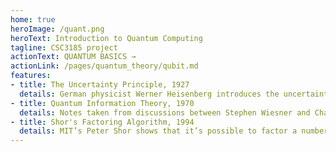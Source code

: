 ```yaml
---
home: true
heroImage: /quant.png
heroText: Introduction to Quantum Computing
tagline: CSC3185 project
actionText: QUANTUM BASICS →
actionLink: /pages/quantum_theory/qubit.md
features:
- title: The Uncertainty Principle, 1927
  details: German physicist Werner Heisenberg introduces the uncertainty principle, which asserts that you can't know everything about a quantum particle at the same time. The more you know about its position, the less you know about its momentum, and vice versa.
- title: Quantum Information Theory, 1970
  details: Notes taken from discussions between Stephen Wiesner and Charlie Bennett (who at the time was still a graduate student at Harvard) contain what may be the first use of the phrase “quantum information theory” and the first suggestion for using entanglement as a communication resource. The notes also describe the principle of superdense coding, eventually published in 1992 by Wiesner and Bennett.
- title: Shor's Factoring Algorithm, 1994
  details: MIT’s Peter Shor shows that it’s possible to factor a number into its primes effeciently on a quantum computer — a problem that takes classical computers “an exponentially long time” to solve for large numbers. His algorithm launches an explosion of theoretical and experimental interest in the field of quantum computing.
---
```

